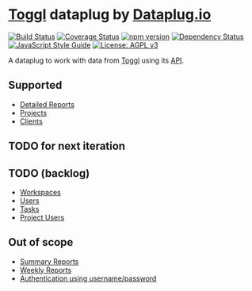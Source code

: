 # [Toggl](https://toggl.com) dataplug by [Dataplug.io](https://dataplug.io)

[![Build Status](https://img.shields.io/travis/dataplug-io/toggl-dataplug.svg)](https://travis-ci.org/dataplug-io/toggl-dataplug)
[![Coverage Status](https://img.shields.io/coveralls/github/dataplug-io/toggl-dataplug.svg)](https://coveralls.io/github/dataplug-io/toggl-dataplug?branch=master)
[![npm version](https://badge.fury.io/js/%40dataplug%2Ftoggl-dataplug.svg)](https://badge.fury.io/js/%40dataplug%2Ftoggl-dataplug)
[![Dependency Status](https://img.shields.io/librariesio/github/dataplug-io/toggl-dataplug.svg)](https://github.com/dataplug-io/toggl-dataplug)
[![JavaScript Style Guide](https://img.shields.io/badge/code_style-standard-brightgreen.svg)](https://standardjs.com)
[![License: AGPL v3](https://img.shields.io/badge/License-AGPL%20v3-blue.svg)](https://www.gnu.org/licenses/agpl-3.0)

A dataplug to work with data from [Toggl](https://toggl.com) using its [API](https://github.com/toggl/toggl_api_docs).

## Supported

* [Detailed Reports](https://github.com/toggl/toggl_api_docs/blob/master/reports/detailed.md)
* [Projects](https://github.com/toggl/toggl_api_docs/blob/master/chapters/projects.md)
* [Clients](https://github.com/toggl/toggl_api_docs/blob/master/chapters/clients.md)

## TODO for next iteration

## TODO (backlog)

* [Workspaces](https://github.com/toggl/toggl_api_docs/blob/master/chapters/workspaces.md)
* [Users](https://github.com/toggl/toggl_api_docs/blob/master/chapters/users.md)
* [Tasks](https://github.com/toggl/toggl_api_docs/blob/master/chapters/tasks.md)
* [Project Users](https://github.com/toggl/toggl_api_docs/blob/master/chapters/project_users.md)

## Out of scope

* [Summary Reports](https://github.com/toggl/toggl_api_docs/blob/master/reports/summary.md)
* [Weekly Reports](https://github.com/toggl/toggl_api_docs/blob/master/reports/weekly.md)
* [Authentication using username/password](https://github.com/toggl/toggl_api_docs/blob/master/chapters/authentication.md#http-basic-auth-with-e-mail-and-password)
